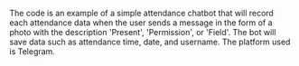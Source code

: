 The code is an example of a simple attendance chatbot that will record each attendance data when the user sends a message in the form of a photo with the description 'Present', 'Permission', or 'Field'. The bot will save data such as attendance time, date, and username. The platform used is Telegram.
